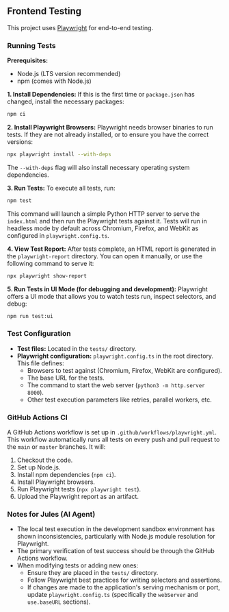 ## Frontend Testing

This project uses [Playwright](https://playwright.dev/) for end-to-end testing.

### Running Tests

**Prerequisites:**
*   Node.js (LTS version recommended)
*   npm (comes with Node.js)

**1. Install Dependencies:**
   If this is the first time or `package.json` has changed, install the necessary packages:
   ```bash
   npm ci
   ```

**2. Install Playwright Browsers:**
   Playwright needs browser binaries to run tests. If they are not already installed, or to ensure you have the correct versions:
   ```bash
   npx playwright install --with-deps
   ```
   The `--with-deps` flag will also install necessary operating system dependencies.

**3. Run Tests:**
   To execute all tests, run:
   ```bash
   npm test
   ```
   This command will launch a simple Python HTTP server to serve the `index.html` and then run the Playwright tests against it. Tests will run in headless mode by default across Chromium, Firefox, and WebKit as configured in `playwright.config.ts`.

**4. View Test Report:**
   After tests complete, an HTML report is generated in the `playwright-report` directory. You can open it manually, or use the following command to serve it:
   ```bash
   npx playwright show-report
   ```

**5. Run Tests in UI Mode (for debugging and development):**
   Playwright offers a UI mode that allows you to watch tests run, inspect selectors, and debug:
   ```bash
   npm run test:ui
   ```

### Test Configuration

*   **Test files:** Located in the `tests/` directory.
*   **Playwright configuration:** `playwright.config.ts` in the root directory. This file defines:
    *   Browsers to test against (Chromium, Firefox, WebKit are configured).
    *   The base URL for the tests.
    *   The command to start the web server (`python3 -m http.server 8000`).
    *   Other test execution parameters like retries, parallel workers, etc.

### GitHub Actions CI

A GitHub Actions workflow is set up in `.github/workflows/playwright.yml`. This workflow automatically runs all tests on every push and pull request to the `main` or `master` branches. It will:
1.  Checkout the code.
2.  Set up Node.js.
3.  Install npm dependencies (`npm ci`).
4.  Install Playwright browsers.
5.  Run Playwright tests (`npx playwright test`).
6.  Upload the Playwright report as an artifact.

### Notes for Jules (AI Agent)

*   The local test execution in the development sandbox environment has shown inconsistencies, particularly with Node.js module resolution for Playwright.
*   The primary verification of test success should be through the GitHub Actions workflow.
*   When modifying tests or adding new ones:
    *   Ensure they are placed in the `tests/` directory.
    *   Follow Playwright best practices for writing selectors and assertions.
    *   If changes are made to the application's serving mechanism or port, update `playwright.config.ts` (specifically the `webServer` and `use.baseURL` sections).
